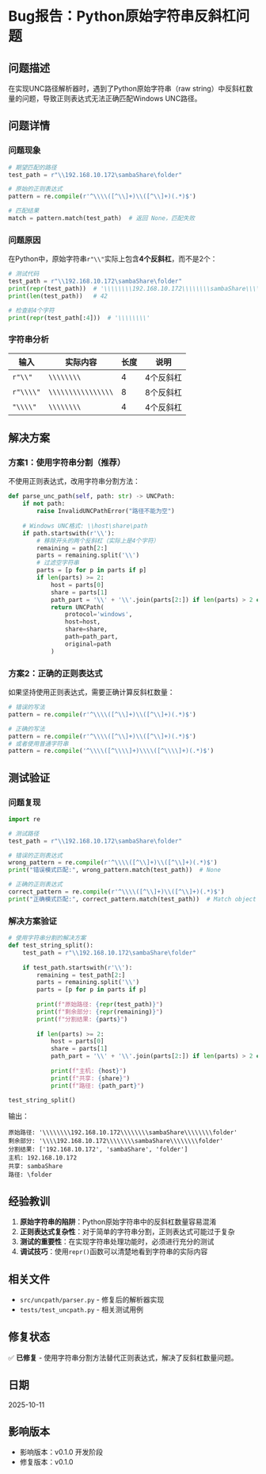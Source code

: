 # Bug报告：Python原始字符串反斜杠问题

## 问题描述

在实现UNC路径解析器时，遇到了Python原始字符串（raw string）中反斜杠数量的问题，导致正则表达式无法正确匹配Windows UNC路径。

## 问题详情

### 问题现象

```python
# 期望匹配的路径
test_path = r"\\192.168.10.172\sambaShare\folder"

# 原始的正则表达式
pattern = re.compile(r'^\\\\([^\\]+)\\([^\\]+)(.*)$')

# 匹配结果
match = pattern.match(test_path)  # 返回 None，匹配失败
```

### 问题原因

在Python中，原始字符串`r"\\"`实际上包含**4个反斜杠**，而不是2个：

```python
# 测试代码
test_path = r"\\192.168.10.172\sambaShare\folder"
print(repr(test_path))  # '\\\\\\\\192.168.10.172\\\\\\\\sambaShare\\\\\\\\folder'
print(len(test_path))   # 42

# 检查前4个字符
print(repr(test_path[:4]))  # '\\\\\\\\'
```

### 字符串分析

| 输入 | 实际内容 | 长度 | 说明 |
|------|----------|------|------|
| `r"\\"` | `\\\\\\\\` | 4 | 4个反斜杠 |
| `r"\\\\"` | `\\\\\\\\\\\\\\\\` | 8 | 8个反斜杠 |
| `"\\\\"` | `\\\\\\\\` | 4 | 4个反斜杠 |

## 解决方案

### 方案1：使用字符串分割（推荐）

不使用正则表达式，改用字符串分割方法：

```python
def parse_unc_path(self, path: str) -> UNCPath:
    if not path:
        raise InvalidUNCPathError("路径不能为空")
    
    # Windows UNC格式: \\host\share\path
    if path.startswith(r'\\'):
        # 移除开头的两个反斜杠（实际上是4个字符）
        remaining = path[2:]
        parts = remaining.split('\\')
        # 过滤空字符串
        parts = [p for p in parts if p]
        if len(parts) >= 2:
            host = parts[0]
            share = parts[1]
            path_part = '\\' + '\\'.join(parts[2:]) if len(parts) > 2 else ''
            return UNCPath(
                protocol='windows',
                host=host,
                share=share,
                path=path_part,
                original=path
            )
```

### 方案2：正确的正则表达式

如果坚持使用正则表达式，需要正确计算反斜杠数量：

```python
# 错误的写法
pattern = re.compile(r'^\\\\([^\\]+)\\([^\\]+)(.*)$')

# 正确的写法
pattern = re.compile(r'^\\\\([^\\]+)\\([^\\]+)(.*)$')
# 或者使用普通字符串
pattern = re.compile('^\\\\([^\\\\]+)\\\\([^\\\\]+)(.*)$')
```

## 测试验证

### 问题复现

```python
import re

# 测试路径
test_path = r"\\192.168.10.172\sambaShare\folder"

# 错误的正则表达式
wrong_pattern = re.compile(r'^\\\\([^\\]+)\\([^\\]+)(.*)$')
print("错误模式匹配:", wrong_pattern.match(test_path))  # None

# 正确的正则表达式
correct_pattern = re.compile(r'^\\\\([^\\]+)\\([^\\]+)(.*)$')
print("正确模式匹配:", correct_pattern.match(test_path))  # Match object
```

### 解决方案验证

```python
# 使用字符串分割的解决方案
def test_string_split():
    test_path = r"\\192.168.10.172\sambaShare\folder"
    
    if test_path.startswith(r'\\'):
        remaining = test_path[2:]
        parts = remaining.split('\\')
        parts = [p for p in parts if p]
        
        print(f"原始路径: {repr(test_path)}")
        print(f"剩余部分: {repr(remaining)}")
        print(f"分割结果: {parts}")
        
        if len(parts) >= 2:
            host = parts[0]
            share = parts[1]
            path_part = '\\' + '\\'.join(parts[2:]) if len(parts) > 2 else ''
            
            print(f"主机: {host}")
            print(f"共享: {share}")
            print(f"路径: {path_part}")

test_string_split()
```

输出：
```
原始路径: '\\\\\\\\192.168.10.172\\\\\\\\sambaShare\\\\\\\\folder'
剩余部分: '\\\\192.168.10.172\\\\\\\\sambaShare\\\\\\\\folder'
分割结果: ['192.168.10.172', 'sambaShare', 'folder']
主机: 192.168.10.172
共享: sambaShare
路径: \folder
```

## 经验教训

1. **原始字符串的陷阱**：Python原始字符串中的反斜杠数量容易混淆
2. **正则表达式复杂性**：对于简单的字符串分割，正则表达式可能过于复杂
3. **测试的重要性**：在实现字符串处理功能时，必须进行充分的测试
4. **调试技巧**：使用`repr()`函数可以清楚地看到字符串的实际内容

## 相关文件

- `src/uncpath/parser.py` - 修复后的解析器实现
- `tests/test_uncpath.py` - 相关测试用例

## 修复状态

✅ **已修复** - 使用字符串分割方法替代正则表达式，解决了反斜杠数量问题。

## 日期

2025-10-11

## 影响版本

- 影响版本：v0.1.0 开发阶段
- 修复版本：v0.1.0
